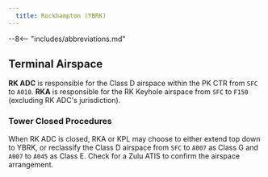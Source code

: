 ```yaml
---
  title: Rockhampton (YBRK)
---
```


--8<-- "includes/abbreviations.md"

## Terminal Airspace
**RΚ ADC** is responsible for the Class D airspace within the ΡΚ CTR from `SFC` to `A010`. **RΚΑ** is responsible for the RK Keyhole airspace from `SFC` to `F150` (excluding RK ADC's jurisdiction).

### Tower Closed Procedures
When RK ADC is closed, RKA or KPL may choose to either extend top down to YBRK, or reclassify the Class D airspace from `SFC` to `A007` as Class G and `A007` to `A045` as Class E. Check for a Zulu ATIS to confirm the airspace arrangement.
